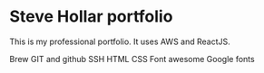 # Steve Hollar portfolio


This is my professional portfolio. It uses AWS and ReactJS.

Brew
GIT and github
SSH
HTML
CSS
Font awesome
Google fonts
